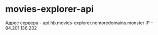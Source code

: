 # movies-explorer-api
Адрес сервера - api.hb.movies-explorer.nomoredomains.monster
IP - 84.201.136.232
